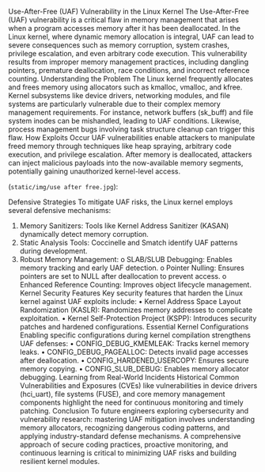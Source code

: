 Use-After-Free (UAF) Vulnerability in the Linux Kernel
The Use-After-Free (UAF) vulnerability is a critical flaw in memory management that arises when a program accesses memory after it has been deallocated. In the Linux kernel, where dynamic memory allocation is integral, UAF can lead to severe consequences such as memory corruption, system crashes, privilege escalation, and even arbitrary code execution. This vulnerability results from improper memory management practices, including dangling pointers, premature deallocation, race conditions, and incorrect reference counting.
Understanding the Problem
The Linux kernel frequently allocates and frees memory using allocators such as kmalloc, vmalloc, and kfree. Kernel subsystems like device drivers, networking modules, and file systems are particularly vulnerable due to their complex memory management requirements. For instance, network buffers (sk_buff) and file system inodes can be mishandled, leading to UAF conditions. Likewise, process management bugs involving task structure cleanup can trigger this flaw.
How Exploits Occur
UAF vulnerabilities enable attackers to manipulate freed memory through techniques like heap spraying, arbitrary code execution, and privilege escalation. After memory is deallocated, attackers can inject malicious payloads into the now-available memory segments, potentially gaining unauthorized kernel-level access.

(`static/img/use after free.jpg`):

Defensive Strategies
To mitigate UAF risks, the Linux kernel employs several defensive mechanisms:
1.	Memory Sanitizers: Tools like Kernel Address Sanitizer (KASAN) dynamically detect memory corruption.
2.	Static Analysis Tools: Coccinelle and Smatch identify UAF patterns during development.
3.	Robust Memory Management:
o	SLAB/SLUB Debugging: Enables memory tracking and early UAF detection.
o	Pointer Nulling: Ensures pointers are set to NULL after deallocation to prevent access.
o	Enhanced Reference Counting: Improves object lifecycle management.
Kernel Security Features
Key security features that harden the Linux kernel against UAF exploits include:
•	Kernel Address Space Layout Randomization (KASLR): Randomizes memory addresses to complicate exploitation.
•	Kernel Self-Protection Project (KSPP): Introduces security patches and hardened configurations.
Essential Kernel Configurations
Enabling specific configurations during kernel compilation strengthens UAF defenses:
•	CONFIG_DEBUG_KMEMLEAK: Tracks kernel memory leaks.
•	CONFIG_DEBUG_PAGEALLOC: Detects invalid page accesses after deallocation.
•	CONFIG_HARDENED_USERCOPY: Ensures secure memory copying.
•	CONFIG_SLUB_DEBUG: Enables memory allocator debugging.
Learning from Real-World Incidents
Historical Common Vulnerabilities and Exposures (CVEs) like vulnerabilities in device drivers (hci_uart), file systems (FUSE), and core memory management components highlight the need for continuous monitoring and timely patching.
Conclusion
To future engineers exploring cybersecurity and vulnerability research: mastering UAF mitigation involves understanding memory allocators, recognizing dangerous coding patterns, and applying industry-standard defense mechanisms. A comprehensive approach of secure coding practices, proactive monitoring, and continuous learning is critical to minimizing UAF risks and building resilient kernel modules.
